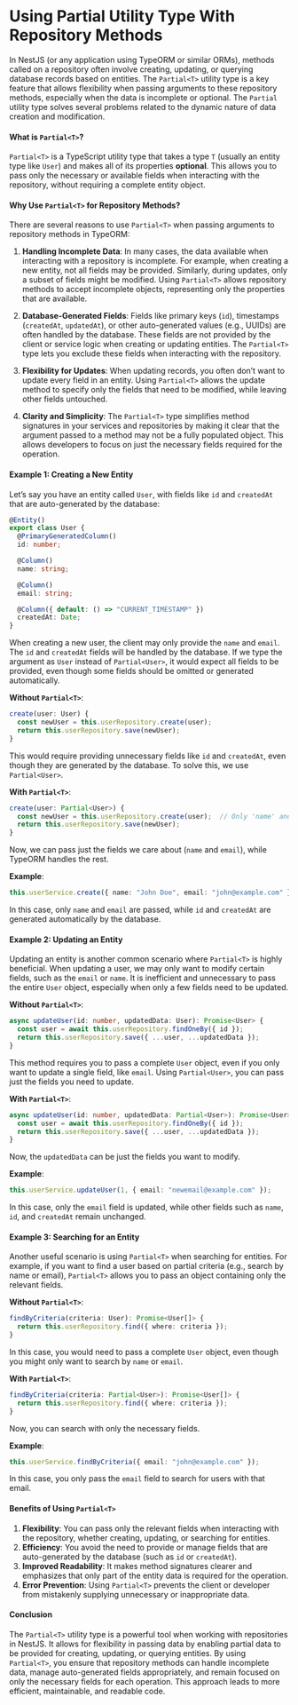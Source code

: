 # Using Partial Utility Type With Repository Methods

In NestJS (or any application using TypeORM or similar ORMs), methods called on a repository often involve creating, updating, or querying database records based on entities. The `Partial<T>` utility type is a key feature that allows flexibility when passing arguments to these repository methods, especially when the data is incomplete or optional. The `Partial` utility type solves several problems related to the dynamic nature of data creation and modification.

#### What is `Partial<T>`?

`Partial<T>` is a TypeScript utility type that takes a type `T` (usually an entity type like `User`) and makes all of its properties **optional**. This allows you to pass only the necessary or available fields when interacting with the repository, without requiring a complete entity object.

#### Why Use `Partial<T>` for Repository Methods?

There are several reasons to use `Partial<T>` when passing arguments to repository methods in TypeORM:

1. **Handling Incomplete Data**:
   In many cases, the data available when interacting with a repository is incomplete. For example, when creating a new entity, not all fields may be provided. Similarly, during updates, only a subset of fields might be modified. Using `Partial<T>` allows repository methods to accept incomplete objects, representing only the properties that are available.

2. **Database-Generated Fields**:
   Fields like primary keys (`id`), timestamps (`createdAt`, `updatedAt`), or other auto-generated values (e.g., UUIDs) are often handled by the database. These fields are not provided by the client or service logic when creating or updating entities. The `Partial<T>` type lets you exclude these fields when interacting with the repository.

3. **Flexibility for Updates**:
   When updating records, you often don’t want to update every field in an entity. Using `Partial<T>` allows the update method to specify only the fields that need to be modified, while leaving other fields untouched.

4. **Clarity and Simplicity**:
   The `Partial<T>` type simplifies method signatures in your services and repositories by making it clear that the argument passed to a method may not be a fully populated object. This allows developers to focus on just the necessary fields required for the operation.

#### Example 1: Creating a New Entity

Let’s say you have an entity called `User`, with fields like `id` and `createdAt` that are auto-generated by the database:

```typescript
@Entity()
export class User {
  @PrimaryGeneratedColumn()
  id: number;

  @Column()
  name: string;

  @Column()
  email: string;

  @Column({ default: () => "CURRENT_TIMESTAMP" })
  createdAt: Date;
}
```

When creating a new user, the client may only provide the `name` and `email`. The `id` and `createdAt` fields will be handled by the database. If we type the argument as `User` instead of `Partial<User>`, it would expect all fields to be provided, even though some fields should be omitted or generated automatically.

**Without `Partial<T>`**:

```typescript
create(user: User) {
  const newUser = this.userRepository.create(user);
  return this.userRepository.save(newUser);
}
```

This would require providing unnecessary fields like `id` and `createdAt`, even though they are generated by the database. To solve this, we use `Partial<User>`.

**With `Partial<T>`**:

```typescript
create(user: Partial<User>) {
  const newUser = this.userRepository.create(user);  // Only 'name' and 'email' are required
  return this.userRepository.save(newUser);
}
```

Now, we can pass just the fields we care about (`name` and `email`), while TypeORM handles the rest.

**Example**:

```typescript
this.userService.create({ name: "John Doe", email: "john@example.com" });
```

In this case, only `name` and `email` are passed, while `id` and `createdAt` are generated automatically by the database.

#### Example 2: Updating an Entity

Updating an entity is another common scenario where `Partial<T>` is highly beneficial. When updating a user, we may only want to modify certain fields, such as the `email` or `name`. It is inefficient and unnecessary to pass the entire `User` object, especially when only a few fields need to be updated.

**Without `Partial<T>`**:

```typescript
async updateUser(id: number, updatedData: User): Promise<User> {
  const user = await this.userRepository.findOneBy({ id });
  return this.userRepository.save({ ...user, ...updatedData });
}
```

This method requires you to pass a complete `User` object, even if you only want to update a single field, like `email`. Using `Partial<User>`, you can pass just the fields you need to update.

**With `Partial<T>`**:

```typescript
async updateUser(id: number, updatedData: Partial<User>): Promise<User> {
  const user = await this.userRepository.findOneBy({ id });
  return this.userRepository.save({ ...user, ...updatedData });
}
```

Now, the `updatedData` can be just the fields you want to modify.

**Example**:

```typescript
this.userService.updateUser(1, { email: "newemail@example.com" });
```

In this case, only the `email` field is updated, while other fields such as `name`, `id`, and `createdAt` remain unchanged.

#### Example 3: Searching for an Entity

Another useful scenario is using `Partial<T>` when searching for entities. For example, if you want to find a user based on partial criteria (e.g., search by name or email), `Partial<T>` allows you to pass an object containing only the relevant fields.

**Without `Partial<T>`**:

```typescript
findByCriteria(criteria: User): Promise<User[]> {
  return this.userRepository.find({ where: criteria });
}
```

In this case, you would need to pass a complete `User` object, even though you might only want to search by `name` or `email`.

**With `Partial<T>`**:

```typescript
findByCriteria(criteria: Partial<User>): Promise<User[]> {
  return this.userRepository.find({ where: criteria });
}
```

Now, you can search with only the necessary fields.

**Example**:

```typescript
this.userService.findByCriteria({ email: "john@example.com" });
```

In this case, you only pass the `email` field to search for users with that email.

#### Benefits of Using `Partial<T>`

1. **Flexibility**: You can pass only the relevant fields when interacting with the repository, whether creating, updating, or searching for entities.
2. **Efficiency**: You avoid the need to provide or manage fields that are auto-generated by the database (such as `id` or `createdAt`).
3. **Improved Readability**: It makes method signatures clearer and emphasizes that only part of the entity data is required for the operation.
4. **Error Prevention**: Using `Partial<T>` prevents the client or developer from mistakenly supplying unnecessary or inappropriate data.

#### Conclusion

The `Partial<T>` utility type is a powerful tool when working with repositories in NestJS. It allows for flexibility in passing data by enabling partial data to be provided for creating, updating, or querying entities. By using `Partial<T>`, you ensure that repository methods can handle incomplete data, manage auto-generated fields appropriately, and remain focused on only the necessary fields for each operation. This approach leads to more efficient, maintainable, and readable code.
